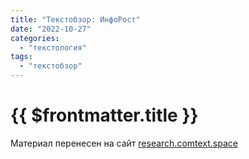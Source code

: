 ```yaml
---
title: "Текстобзор: ИнфоРост"
date: "2022-10-27"
categories:
  - "текстология"
tags:
  - "текстобзор"
---
```


# {{ $frontmatter.title }}

Материал перенесен на сайт [research.comtext.space](https://research.comtext.space)